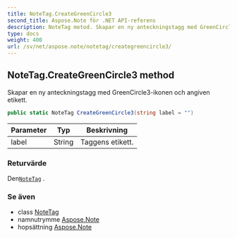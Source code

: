 ```yaml
---
title: NoteTag.CreateGreenCircle3
second_title: Aspose.Note för .NET API-referens
description: NoteTag metod. Skapar en ny anteckningstagg med GreenCircle3ikonen och angiven etikett.
type: docs
weight: 400
url: /sv/net/aspose.note/notetag/creategreencircle3/
---
```

## NoteTag.CreateGreenCircle3 method

Skapar en ny anteckningstagg med GreenCircle3-ikonen och angiven etikett.

```csharp
public static NoteTag CreateGreenCircle3(string label = "")
```

| Parameter | Typ | Beskrivning |
| --- | --- | --- |
| label | String | Taggens etikett. |

### Returvärde

Den[`NoteTag`](../) .

### Se även

* class [NoteTag](../)
* namnutrymme [Aspose.Note](../../notetag/)
* hopsättning [Aspose.Note](../../../)


